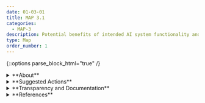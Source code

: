 ```yaml
---
date: 01-03-01
title: MAP 3.1
categories:
  - MAP-3
description: Potential benefits of intended AI system functionality and performance are examined and documented.
type: Map
order_number: 1
---
```


{::options parse_block_html="true" /}


<details>
<summary markdown="span">**About**</summary>
<br>
AI systems have enormous potential to improve quality of life, enhance economic prosperity and security costs. Organizations are encouraged to define and document system purpose and utility, and its potential positive impacts. benefits beyond current known performance benchmarks.

It is encouraged that risk management and assessment of benefits and impacts include processes for regular and meaningful communication with potentially affected groups and communities. These stakeholders can provide valuable input related to systems’ benefits and possible limitations. Organizations may differ in the types and number of stakeholders with which they engage.

Other approaches such as human-centered design (HCD) and value-sensitive design (VSD) can help AI teams to engage broadly with individuals and communities. This type of engagement can enable AI teams to learn about how a given technology may cause positive or negative impacts, that were not originally considered or intended.

</details>

<details>
<summary markdown="span">**Suggested Actions**</summary>

- Utilize participatory approaches and engage with system end users to understand and document  AI systems’ potential benefits,  efficacy and interpretability of AI task output.
- Maintain awareness and documentation of the individuals, groups, or communities who make up the system’s internal and external stakeholders.
- Verify that appropriate skills and practices are available in-house for carrying out participatory activities such as eliciting, capturing, and synthesizing user, operator and external feedback, and translating it for AI design and development functions.
- Establish mechanisms for regular communication and feedback between relevant AI actors and internal or external stakeholders related to system design or deployment decisions.
- Consider performance to human baseline metrics or other standard benchmarks.
- Incorporate feedback from end users, and potentially impacted individuals and communities about perceived system benefits .

</details>

<details>
<summary markdown="span">**Transparency and Documentation**</summary>
<br>
**Organizations can document the following:**
- Have the benefits of the AI system been communicated to end users?
- Have the appropriate training material and disclaimers about how to adequately use the AI system been provided to end users?
- Has your organization implemented a risk management system to address risks involved in deploying the identified AI system (e.g. personnel risk or changes to commercial objectives)?

**AI Transparency Resources:**
- Intel.gov: AI Ethics Framework for Intelligence Community  - 2020. [URL](https://www.intelligence.gov/artificial-intelligence-ethics-framework-for-the-intelligence-community)
- GAO-21-519SP: AI Accountability Framework for Federal Agencies & Other Entities. [URL](https://www.gao.gov/products/gao-21-519sp)
- Assessment List for Trustworthy AI (ALTAI) - The High-Level Expert Group on AI – 2019. [LINK](https://altai.insight-centre.org/), [URL](https://digital-strategy.ec.europa.eu/en/library/assessment-list-trustworthy-artificial-intelligence-altai-self-assessment)

</details>

<details>
<summary markdown="span">**References**</summary>    
<br>
Roel Dobbe, Thomas Krendl Gilbert, and Yonatan Mintz. 2021. Hard choices in artificial intelligence. Artificial Intelligence 300 (14 July 2021), 103555, ISSN 0004-3702. [URL](https://doi.org/10.1016/j.artint.2021.103555)

Samir Passi and Solon Barocas. 2019. Problem Formulation and Fairness. In Proceedings of the Conference on Fairness, Accountability, and Transparency (FAT* '19). Association for Computing Machinery, New York, NY, USA, 39–48. [URL](https://doi.org/10.1145/3287560.3287567)

Vincent T. Covello. 2021. Stakeholder Engagement and Empowerment. In Communicating in Risk, Crisis, and High Stress Situations (Vincent T. Covello, ed.), 87-109. [URL](https://ieeexplore.ieee.org/document/9648995)

Yilin Huang, Giacomo Poderi, Sanja Šćepanović, et al. 2019. Embedding Internet-of-Things in Large-Scale Socio-technical Systems: A Community-Oriented Design in Future Smart Grids. In The Internet of Things for Smart Urban Ecosystems (2019), 125-150. Springer, Cham. [URL](https://link.springer.com/chapter/10.1007/978-3-319-96550-5_6)

Eloise Taysom and Nathan Crilly. 2017. Resilience in Sociotechnical Systems: The Perspectives of Multiple Stakeholders. She Ji: The Journal of Design, Economics, and Innovation, 3, 3 (2017), 165-182, ISSN 2405-8726. [URL](https://www.sciencedirect.com/science/article/pii/S2405872617300758)
</details>
